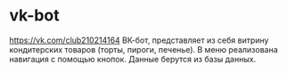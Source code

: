 # vk-bot
https://vk.com/club210214164
ВК-бот, представляет из себя витрину кондитерских товаров (торты, пироги, печенье). В меню реализована навигация с помощью кнопок. Данные берутся из базы данных.

